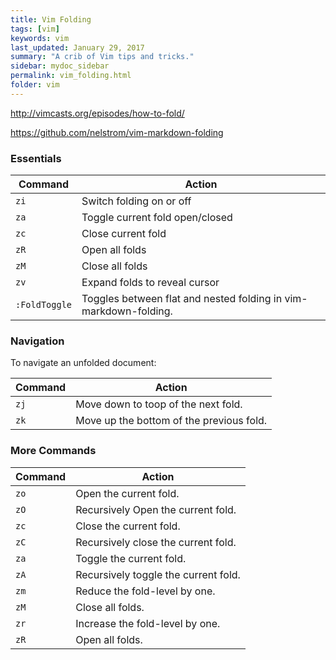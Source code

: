 ```yaml
---
title: Vim Folding 
tags: [vim]
keywords: vim 
last_updated: January 29, 2017
summary: "A crib of Vim tips and tricks."
sidebar: mydoc_sidebar
permalink: vim_folding.html
folder: vim 
---
```


<http://vimcasts.org/episodes/how-to-fold/>

<https://github.com/nelstrom/vim-markdown-folding>


### Essentials

Command  |  Action
---     |  ------
`zi`  | Switch folding on or off
`za`  | Toggle current fold open/closed
`zc`  | Close current fold
`zR`  | Open all folds
`zM`  | Close all folds
`zv`  | Expand folds to reveal cursor
`:FoldToggle` | Toggles between flat and nested folding in vim-markdown-folding.

### Navigation 

To navigate an unfolded document:

Command  |  Action
---     |  ------
`zj`  | Move down to toop of the next fold.
`zk`  | Move up the bottom of the previous fold.
 
### More Commands 

Command  |  Action
---     |  ------
`zo`  | Open the current fold.
`zO`  | Recursively Open the current fold.
`zc`  | Close the current fold.
`zC`  | Recursively close the current fold.
`za`  | Toggle the current fold.
`zA`  | Recursively toggle the current fold.
`zm`  | Reduce the fold-level by one.
`zM`  | Close all folds.
`zr`  | Increase the fold-level by one.
`zR`  | Open all folds.

